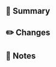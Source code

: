 ## 🚀 Summary

<!--
Provide a clear and concise description of the changes you're making.
What problem does this solve? What is the motivation behind this change?
-->

## ✏️ Changes

<!--
List the specific changes you've made. For example:
- Added new feature X
- Fixed bug in Y
- Updated documentation for Z
-->

## 📝 Notes

<!--
Any additional context, notes, or considerations for reviewers.
- Are there any breaking changes?
- Are there any dependencies that need to be updated?
- Any known limitations or future improvements?
-->
